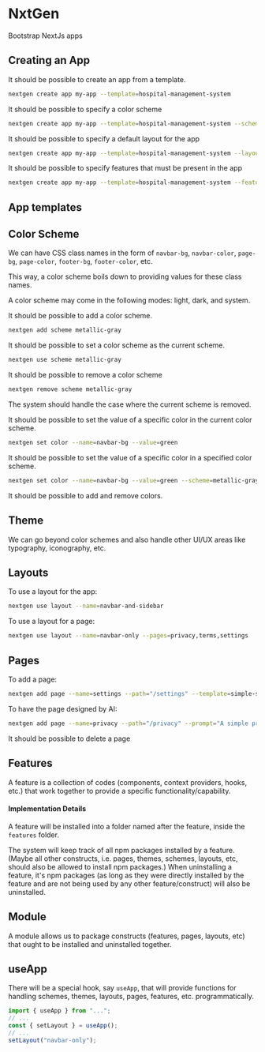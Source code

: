 # NxtGen
Bootstrap NextJs apps

## Creating an App

It should be possible to create an app from a template.

```bash
nextgen create app my-app --template=hospital-management-system
```

It should be possible to specify a color scheme

```bash
nextgen create app my-app --template=hospital-management-system --scheme=metallic-gray
```

It should be possible to specify a default layout for the app

```bash
nextgen create app my-app --template=hospital-management-system --layout=navbar-only
```

It should be possible to specify features that must be present in the app

```bash
nextgen create app my-app --template=hospital-management-system --features=notifications,light-dark-mode,authentication
```

## App templates

## Color Scheme

We can have CSS class names in the form of `navbar-bg`, `navbar-color`, `page-bg`, `page-color`, `footer-bg`, `footer-color`, etc.

This way, a color scheme boils down to providing values for these class names.

A color scheme may come in the following modes: light, dark, and system.

It should be possible to add a color scheme.

```bash
nextgen add scheme metallic-gray
```

It should be possible to set a color scheme as the current scheme.

```bash
nextgen use scheme metallic-gray
```

It should be possible to remove a color scheme

```bash
nextgen remove scheme metallic-gray
```

The system should handle the case where the current scheme is removed.

It should be possible to set the value of a specific color in the current color scheme.

```bash
nextgen set color --name=navbar-bg --value=green
```

It should be possible to set the value of a specific color in a specified color scheme.

```bash
nextgen set color --name=navbar-bg --value=green --scheme=metallic-gray
```

It should be possible to add and remove colors.

## Theme

We can go beyond color schemes and also handle other UI/UX areas like typography, iconography, etc.

## Layouts

To use a layout for the app:

```bash
nextgen use layout --name=navbar-and-sidebar
```

To use a layout for a page:

```bash
nextgen use layout --name=navbar-only --pages=privacy,terms,settings
```

## Pages

To add a page:

```bash
nextgen add page --name=settings --path="/settings" --template=simple-settings-page
```

To have the page designed by AI:

```bash
nextgen add page --name=privacy --path="/privacy" --prompt="A simple privacy policy page for a hospital management system"
```

It should be possible to delete a page

## Features

A feature is a collection of codes (components, context providers, hooks, etc.) that work together to provide a specific functionality/capability.

#### Implementation Details

A feature will be installed into a folder named after the feature, inside the `features` folder.

The system will keep track of all npm packages installed by a feature. (Maybe all other constructs, i.e. pages, themes, schemes, layouts, etc, should also be allowed to install npm packages.)
When uninstalling a feature, it's npm packages (as long as they were directly installed by the feature and are not being used by any other feature/construct) will also be uninstalled.

## Module

A module allows us to package constructs (features, pages, layouts, etc) that ought to be installed and uninstalled together.

## useApp

There will be a special hook, say `useApp`, that will provide functions for handling schemes, themes, layouts, pages, features, etc. programmatically.

```js
import { useApp } from "...";
// ...
const { setLayout } = useApp();
// ...
setLayout("navbar-only");
```
